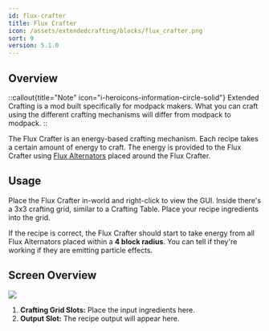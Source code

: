 ```yaml
---
id: flux-crafter
title: Flux Crafter
icon: /assets/extendedcrafting/blocks/flux_crafter.png
sort: 9
version: 5.1.0
---
```


## Overview

::callout{title="Note" icon="i-heroicons-information-circle-solid"}
Extended Crafting is a mod built specifically for modpack makers. What you can craft using the different crafting mechanisms will differ from modpack to modpack.
::

The Flux Crafter is an energy-based crafting mechanism. Each recipe takes a certain amount of energy to craft. The energy is provided to the Flux Crafter using [Flux Alternators](flux-alternator.md) placed around the Flux Crafter.

## Usage

Place the Flux Crafter in-world and right-click to view the GUI. Inside there's a 3x3 crafting grid, similar to a Crafting Table. Place your recipe ingredients into the grid.

If the recipe is correct, the Flux Crafter should start to take energy from all Flux Alternators placed within a **4 block radius**. You can tell if they're working if they are emitting particle effects.

## Screen Overview

![](/assets/extendedcrafting/screens/flux_crafter_screen.png)

1. **Crafting Grid Slots:** Place the input ingredients here.
2. **Output Slot:** The recipe output will appear here.
